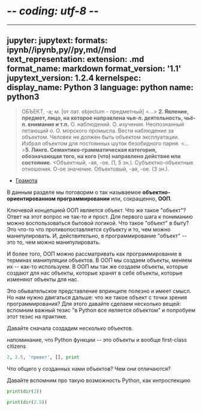 # -*- coding: utf-8 -*-
---
jupyter:
  jupytext:
    formats: ipynb//ipynb,py//py,md//md
    text_representation:
      extension: .md
      format_name: markdown
      format_version: '1.1'
      jupytext_version: 1.2.4
  kernelspec:
    display_name: Python 3
    language: python
    name: python3
---

<!-- #region {"tags": ["popout"]} -->
> ОБЪЕКТ, -а; м. [от лат. objectum - предметный] <...> **2. Явление, предмет, лицо, на которое направлена чья-л. деятельность, чьё-л. внимание и т.п.** О. наблюдений. О. изучения. Неопознанный летающий о. О. морского промысла. Вести наблюдение за объектом. Человек не должен быть объектом эксплуатации. Избрал объектом для постоянных шуток безобидного парня. <... >**5. Лингв. Семантико-грамматическая категория, обозначающая того, на кого (что) направлено действие или состояние.** <Объектный, -ая, -ое. (1, 5 зн.). Субъектно-объектные отношения. О-ое значение. Объектовый, -ая, -ое. (3 зн.). 
- [Грамота](http://gramota.ru/slovari/dic/?word=объект&all=x)
<!-- #endregion -->

В данным разделе мы поговорим о так называемое **объектно-ориентированном программировании** или, сокращенно, **ООП**.

Ключевой концепцией ООП является объект. Что же такое "объект"? Ответ на этот вопрос не так-то и прост. Для первого шага к пониманию можно воспользоваться бытовой логикой. Что такое "объект" в быту? Это что-то что противопоставляется субъекту и то, чем можно манипулировать. И, действительно, в программирование "объект" -- это то, чем можно манипулировать. 

И более того, ООП можно рассматривать как программирование в терминах манипуляции объектов. В ООП мы создаем объекты, меняем их -- как-то используем. В ООП мы так же создаем объекты, которые создают для нас объекты, которые хранят в себе объекты, которые изменяют объекты для нас. 

Это обывательское представление впринципе полезно и имеет смысл. Но нам нужно двигаться дальше: что же такое объект с точки зрения программирования? Для этого давайте сделаем несколько вещей: вспомним важный тезис "в Python все является объектом" и попробуем этот тезис на практике. 

Давайте сначала создадим несколько объектов. 

<!-- #region {"tags": ["popout"]} -->
напоминание, что Python функции -- это объекты и вообще first-class citizens 
<!-- #endregion -->

```python
2, 2.5, 'привет', [], print
```

Что общего у созданных нами объектов? Чем они отличаются? 

Давайте вспомним про такую возможность Python, как интроспекцию 

```python
print(dir(2))
```

```python
print(dir(2.5))
```

```python

```
